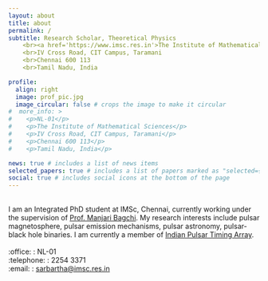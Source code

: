 ```yaml
---
layout: about
title: about
permalink: /
subtitle: Research Scholar, Theoretical Physics
    <br><a href='https://www.imsc.res.in'>The Institute of Mathematical Sciences</a>
    <br>IV Cross Road, CIT Campus, Taramani
    <br>Chennai 600 113
    <br>Tamil Nadu, India

profile:
  align: right
  image: prof_pic.jpg
  image_circular: false # crops the image to make it circular
#  more_info: >
#    <p>NL-01</p>
#    <p>The Institute of Mathematical Sciences</p>
#    <p>IV Cross Road, CIT Campus, Taramani</p>
#    <p>Chennai 600 113</p>
#    <p>Tamil Nadu, India</p>

news: true # includes a list of news items
selected_papers: true # includes a list of papers marked as "selected={true}"
social: true # includes social icons at the bottom of the page
---
```


<br>
I am an Integrated PhD student at IMSc, Chennai, currently working under the supervision of <a href='https://www.imsc.res.in/~manjari/'>Prof. Manjari Bagchi</a>. My research interests include pulsar magnetosphere, pulsar emission mechanisms, pulsar astronomy, pulsar-black hole binaries. I am currently a member of <a href='https://inpta.iitr.ac.in/'>Indian Pulsar Timing Array</a>.
<br>
<br>   :office: : NL-01
<br>   :telephone: : 2254 3371
<br>   :email: : <a href='mailto:sarbartha@imsc.res.in'>sarbartha@imsc.res.in</a>

